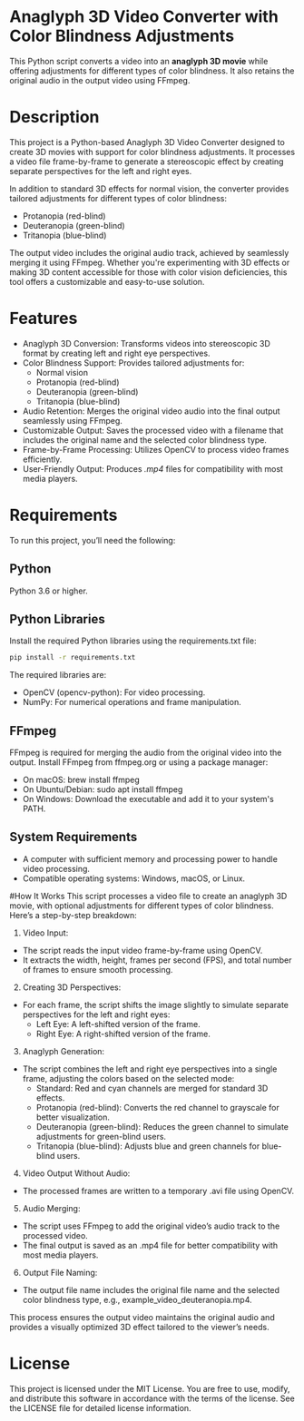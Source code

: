 # Anaglyph 3D Video Converter with Color Blindness Adjustments
This Python script converts a video into an **anaglyph 3D movie** while offering adjustments for different types of color blindness. It also retains the original audio in the output video using FFmpeg.

# Description
This project is a Python-based Anaglyph 3D Video Converter designed to create 3D movies with support for color blindness adjustments. It processes a video file frame-by-frame to generate a stereoscopic effect by creating separate perspectives for the left and right eyes.

In addition to standard 3D effects for normal vision, the converter provides tailored adjustments for different types of color blindness:
- Protanopia (red-blind)
- Deuteranopia (green-blind)
- Tritanopia (blue-blind)
  
The output video includes the original audio track, achieved by seamlessly merging it using FFmpeg. Whether you're experimenting with 3D effects or making 3D content accessible for those with color vision deficiencies, this tool offers a customizable and easy-to-use solution.

# Features
- Anaglyph 3D Conversion: Transforms videos into stereoscopic 3D format by creating left and right eye perspectives.
- Color Blindness Support: Provides tailored adjustments for:
  - Normal vision
  - Protanopia (red-blind)
  - Deuteranopia (green-blind)
  - Tritanopia (blue-blind)
- Audio Retention: Merges the original video audio into the final output seamlessly using FFmpeg.
- Customizable Output: Saves the processed video with a filename that includes the original name and the selected color blindness type.
- Frame-by-Frame Processing: Utilizes OpenCV to process video frames efficiently.
- User-Friendly Output: Produces *.mp4* files for compatibility with most media players.

# Requirements
To run this project, you’ll need the following:

## Python
Python 3.6 or higher.

## Python Libraries
Install the required Python libraries using the requirements.txt file:
```bash 
pip install -r requirements.txt
```
The required libraries are:
- OpenCV (opencv-python): For video processing.
- NumPy: For numerical operations and frame manipulation.

## FFmpeg
FFmpeg is required for merging the audio from the original video into the output.
Install FFmpeg from ffmpeg.org or using a package manager:
- On macOS: brew install ffmpeg
- On Ubuntu/Debian: sudo apt install ffmpeg
- On Windows: Download the executable and add it to your system's PATH.

## System Requirements
- A computer with sufficient memory and processing power to handle video processing.
- Compatible operating systems: Windows, macOS, or Linux.

#How It Works
This script processes a video file to create an anaglyph 3D movie, with optional adjustments for different types of color blindness. Here’s a step-by-step breakdown:
1. Video Input:
  - The script reads the input video frame-by-frame using OpenCV.
  - It extracts the width, height, frames per second (FPS), and total number of frames to ensure smooth processing.
2. Creating 3D Perspectives:
  - For each frame, the script shifts the image slightly to simulate separate perspectives for the left and right eyes:
    - Left Eye: A left-shifted version of the frame.
    - Right Eye: A right-shifted version of the frame.
3. Anaglyph Generation:
  - The script combines the left and right eye perspectives into a single frame, adjusting the colors based on the selected mode:
    - Standard: Red and cyan channels are merged for standard 3D effects.
    - Protanopia (red-blind): Converts the red channel to grayscale for better visualization.
    - Deuteranopia (green-blind): Reduces the green channel to simulate adjustments for green-blind users.
    - Tritanopia (blue-blind): Adjusts blue and green channels for blue-blind users.
4. Video Output Without Audio:
  - The processed frames are written to a temporary .avi file using OpenCV.
5. Audio Merging:
  - The script uses FFmpeg to add the original video’s audio track to the processed video.
  - The final output is saved as an .mp4 file for better compatibility with most media players.
6. Output File Naming:
  - The output file name includes the original file name and the selected color blindness type, e.g., example_video_deuteranopia.mp4.

This process ensures the output video maintains the original audio and provides a visually optimized 3D effect tailored to the viewer’s needs.

# License
This project is licensed under the MIT License.
You are free to use, modify, and distribute this software in accordance with the terms of the license.
See the LICENSE file for detailed license information.

